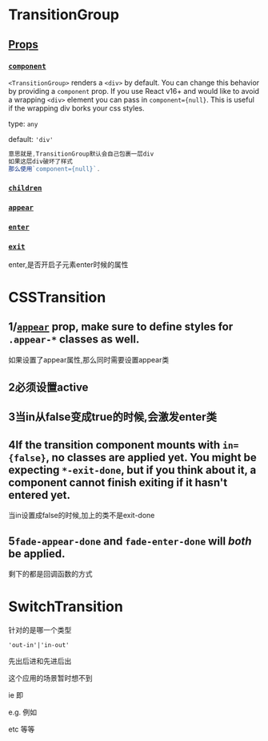 # TransitionGroup

## [Props](http://reactcommunity.org/react-transition-group/transition-group#TransitionGroup-props)

### [`component`](http://reactcommunity.org/react-transition-group/transition-group#TransitionGroup-prop-component)

`<TransitionGroup>` renders a `<div>` by default. You can change this behavior by providing a `component` prop. If you use React v16+ and would like to avoid a wrapping `<div>` element you can pass in `component={null}`. This is useful if the wrapping div borks your css styles.

type: `any`

default: `'div'`

```js
意思就是,TransitionGroup默认会自己包裹一层div
如果这层div破坏了样式
那么使用`component={null}`.
```

### [`children`](http://reactcommunity.org/react-transition-group/transition-group#TransitionGroup-prop-children)

### [`appear`](http://reactcommunity.org/react-transition-group/transition-group#TransitionGroup-prop-appear)

### [`enter`](http://reactcommunity.org/react-transition-group/transition-group#TransitionGroup-prop-enter)

### [`exit`](http://reactcommunity.org/react-transition-group/transition-group#TransitionGroup-prop-exit)

enter,是否开启子元素enter时候的属性



# CSSTransition

## 1/[`appear`](http://reactcommunity.org/react-transition-group/transition#Transition-prop-appear) prop, make sure to define styles for `.appear-*` classes as well.

如果设置了appear属性,那么同时需要设置appear类



## 2必须设置active

## 3当in从false变成true的时候,会激发enter类



## 4If the transition component mounts with `in={false}`, no classes are applied yet. You might be expecting `*-exit-done`, but if you think about it, a component cannot finish exiting if it hasn't entered yet.

当in设置成false的时候,加上的类不是exit-done





## 5`fade-appear-done` and `fade-enter-done` will *both* be applied.

剩下的都是回调函数的方式





# SwitchTransition

针对的是哪一个类型 

 `'out-in'|'in-out'`

先出后进和先进后出

这个应用的场景暂时想不到



ie 即

e.g. 例如

etc 等等

